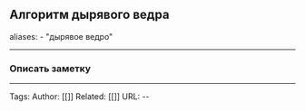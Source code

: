 ## Алгоритм дырявого ведра
aliases: 
	- "дырявое ведро"

---

### Описать заметку 

---
Tags:
Author: [[]]
Related: [[]]
URL: -- 